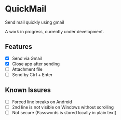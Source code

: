# QuickMail
Send mail quickly using gmail

A work in progress, currently under development.

## Features

- [x] Send via Gmail
- [x] Close app after sending
- [ ] Attachment file
- [ ] Send by Ctrl + Enter

## Known Issures

- [ ] Forced line breaks on Android
- [ ] 2nd line is not visible on Windows without scrolling
- [ ] Not secure (Passwords is stored locally in plain text)
